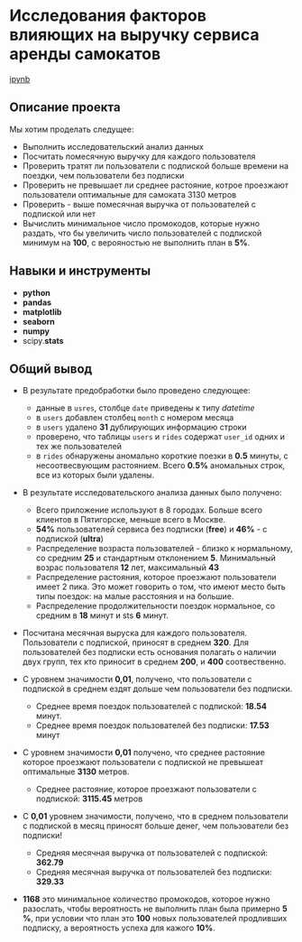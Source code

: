 # Исследования факторов влияющих на выручку сервиса аренды самокатов

[ipynb](https://github.com/satysh/portfolio/blob/main/stats/project.ipynb)

## Описание проекта

Мы хотим проделать следущее:
- Выполнить исследовательский анализ данных
- Посчитать помесячную выручку для каждого пользователя
- Проверить тратят ли пользователи с подпиской больше времени на поездки, чем пользователи без подписки
- Проверить не превышает ли среднее растояние, котрое проезжают пользователи оптимальные для самоката 3130 метров
- Проверить - выше помесячная выручка от пользователей с подпиской или нет
- Вычислить минимальное число промокодов, которые нужно раздать, что бы увеличить число пользователей с подпиской минимум на **100**, с верояностью не выполнить план в **5%**.

## Навыки и инструменты

- **python**
- **pandas**
- **matplotlib**
- **seaborn**
- **numpy**
- scipy.**stats**
## 

## Общий вывод

- В результате предобработки было проведено следующее:
    - данные в `usres`, столбце `date` приведены к типу *datetime*
    - в `users` добавлен столбец `month` с номером месяца
    - в `users` удалено **31** дублирующих информацию строки
    - проверено, что таблицы `users` и `rides` содержат `user_id` одних и тех же пользователей
    - в `rides` обнаружены аномально короткие поезки в **0.5** минуты, с несоотвесвующим растоянием. Всего **0.5%** аномальных строк, все из которых были удалены.
    
- В результате исследовательского анализа данных было получено:
    - Всего приложение используют в 8 городах. Больше всего клиентов в Пятигорске, меньше всего в Москве.
    - **54%** пользователей сервиса без подписки (**free**) и **46%** - с подпиской (**ultra**)
    - Распределение возраста пользователей - близко к нормальному, со средним **25** и стандартным отклонением **5**. Минимальный возрас пользователя **12** лет, максимальный **43**
    - Распределение растояния, которое проезжают пользователи имеет 2 пика. Это может говорить о том, что имеют место быть типы поездок: на малые расстояния и на большие. 
    - Распределение продолжительности поездок нормальное, со средним в **18** минут и sts **6** минут.

- Посчитана месячная выруска для каждого пользователя. Пользователи с подпиской, приносят в среднем **320**. Для пользователей без подписки есть основания полагать о наличии двух групп, тех кто приносит в среднем **200**, и **400** соотвественно.
- С уровнем значимости **0,01**, получено, что пользователи с подпиской в среднем ездят дольше чем пользователи без подписки. 
    - Среднее время поездок пользователей с подпиской:  **18.54** минут. 
    - Среднее время поездок пользователей без подписки:  **17.53** минут
- С уровнем значимости **0,01** получено, что среднее растояние которое проезжают пользователи с подпиской не превышеат оптимальные **3130** метров.
    - Среднее растояние, которое проезжают пользователи с подпиской: **3115.45** метров
- С **0,01** уровнем значимости, получено, что в среднем пользователи с подпиской в месяц приносят больше денег, чем пользователи без подписки!
    - Средняя месячная выручка от пользователей с подпиской:  **362.79**
    - Средняя месячная выручка от пользователей без подписки:  **329.33**
-  **1168** это минимальное количество промокодов, которое нужно разослать, чтобы вероятность не выполнить план была примерно **5 %**, при условии что план это **100** новых пользователей продливших подписку, а вероятность успеха для кажого **10%**.